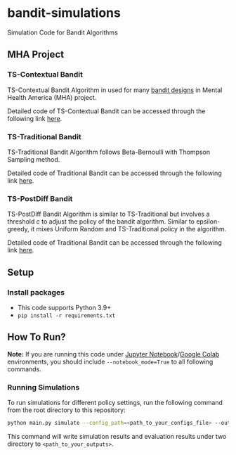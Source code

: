# bandit-simulations
Simulation Code for Bandit Algorithms

## MHA Project
### TS-Contextual Bandit
TS-Contextual Bandit Algorithm in used for many [bandit designs](https://docs.google.com/spreadsheets/d/1KFP_gWkw4MinPCkz_qc4MFIB49jslPntWxhce8qRI8Y/edit#gid=0) in Mental Health America (MHA) project.

Detailed code of TS-Contextual Bandit can be accessed through the following link [here](https://github.com/pretendWhale/mooclet-engine/blob/a1310356785befd8928ba35b25a1d93b1f440d24/mooclet_engine/engine/policies.py#L466).

### TS-Traditional Bandit
TS-Traditional Bandit Algorithm follows Beta-Bernoulli with Thompson Sampling method.

Detailed code of Traditional Bandit can be accessed through the following link [here](https://github.com/pretendWhale/mooclet-engine/blob/a1310356785befd8928ba35b25a1d93b1f440d24/mooclet_engine/engine/policies.py#L1183).

### TS-PostDiff Bandit
TS-PostDiff Bandit Algorithm is similar to TS-Traditional but involves a threshold _c_ to adjust the policy of the bandit algorithm. Similar to epsilon-greedy, it mixes Uniform Random and TS-Traditional policy in the algorithm.

Detailed code of Traditional Bandit can be accessed through the following link [here](https://github.com/pretendWhale/mooclet-engine/blob/a1310356785befd8928ba35b25a1d93b1f440d24/mooclet_engine/engine/policies.py#L1183).

## Setup
### Install packages
* This code supports Python 3.9+
* `pip install -r requirements.txt`

## How To Run?
__Note:__ If you are running this code under [Jupyter Notebook](https://jupyter.org/)/[Google Colab](https://colab.research.google.com/) environments, you should include `--notebook_mode=True` to all following commands.

### Running Simulations
To run simulations for different policy settings, run the following command from the root directory to this repository:

```bash
python main.py simulate --config_path=<path_to_your_configs_file> --output_path=<path_to_your_outputs> --checkpoint_path=<path_to_your_checkpoints>
```
This command will write simulation results and evaluation results under two directory to `<path_to_your_outputs>`.

